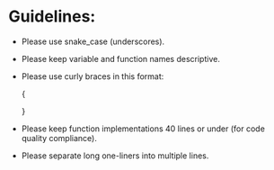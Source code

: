 # Guidelines:

* Please use snake_case (underscores).

* Please keep variable and function names descriptive.

* Please use curly braces in this format:

    {

    }

* Please keep function implementations 40 lines or under (for code quality compliance).

* Please separate long one-liners into multiple lines.

